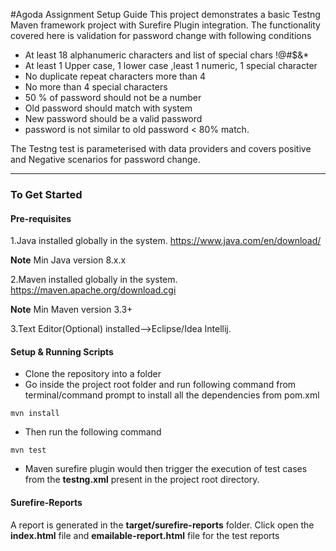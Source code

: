 #Agoda Assignment Setup Guide
This project demonstrates a basic Testng Maven framework project with Surefire Plugin integration. The functionality covered here is validation for password change with following conditions


* At least 18 alphanumeric characters and list of special chars !@#$&amp;*
* At least 1 Upper case, 1 lower case ,least 1 numeric, 1 special character
* No duplicate repeat characters more than 4
* No more than 4 special characters
* 50 % of password should not be a number
* Old password should match with system
* New password should be a valid password
* password is not similar to old password &lt; 80% match.


The Testng test is parameterised with data providers and covers positive and Negative scenarios for password change.

---
### To Get Started

#### Pre-requisites
1.Java installed globally in the system.
https://www.java.com/en/download/

**Note** Min Java version 8.x.x

2.Maven installed globally in the system.
https://maven.apache.org/download.cgi

**Note** Min Maven version 3.3+

3.Text Editor(Optional) installed-->Eclipse/Idea Intellij.

#### Setup & Running Scripts
* Clone the repository into a folder
* Go inside the project root folder and run following command from terminal/command prompt to install all the dependencies from pom.xml

```
mvn install
```

* Then run the following command

```
mvn test
``` 

* Maven surefire plugin would then trigger the execution of test cases from the **testng.xml** present in the project root directory.


#### Surefire-Reports

A report is generated in the **target/surefire-reports** folder. Click open the **index.html** file and **emailable-report.html** file for the test reports

















